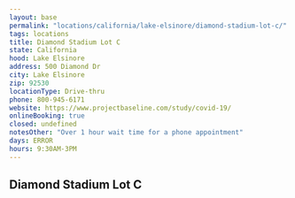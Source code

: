 ```yaml
---
layout: base
permalink: "locations/california/lake-elsinore/diamond-stadium-lot-c/"
tags: locations
title: Diamond Stadium Lot C
state: California
hood: Lake Elsinore
address: 500 Diamond Dr
city: Lake Elsinore
zip: 92530
locationType: Drive-thru
phone: 800-945-6171
website: https://www.projectbaseline.com/study/covid-19/
onlineBooking: true
closed: undefined
notesOther: "Over 1 hour wait time for a phone appointment"
days: ERROR
hours: 9:30AM-3PM
---
```

## Diamond Stadium Lot C